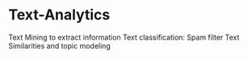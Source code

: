 # Text-Analytics
Text Mining to extract information
Text classification: Spam filter
Text Similarities and topic modeling
